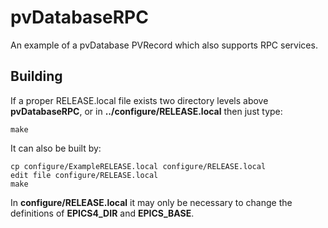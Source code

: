 # pvDatabaseRPC

An example of a pvDatabase PVRecord which also supports RPC services.

## Building

If a proper RELEASE.local file exists two directory levels above **pvDatabaseRPC**,
or in **../configure/RELEASE.local** then just type:

    make

It can also be built by:

    cp configure/ExampleRELEASE.local configure/RELEASE.local
    edit file configure/RELEASE.local
    make

In **configure/RELEASE.local** it may only be necessary to change the definitions
of **EPICS4_DIR** and **EPICS_BASE**.



